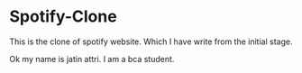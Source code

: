 # Spotify-Clone
This is the clone of spotify website.
Which I have write from the initial stage.

Ok my name is jatin attri.
I am a bca student.
